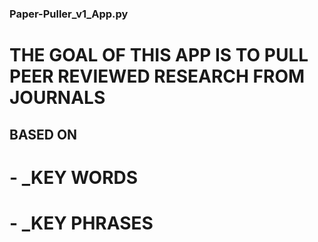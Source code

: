 ### Paper-Puller_v1_App.py

# THE GOAL OF THIS APP IS TO PULL PEER REVIEWED RESEARCH FROM JOURNALS
  ## BASED ON
  # - _KEY WORDS
  # - _KEY PHRASES
